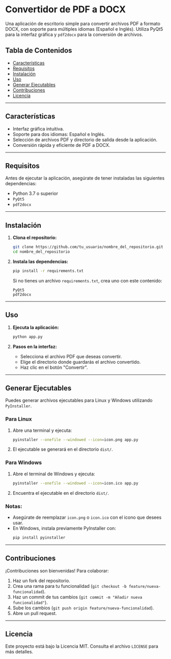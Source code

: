 
# Convertidor de PDF a DOCX

Una aplicación de escritorio simple para convertir archivos PDF a formato DOCX, con soporte para múltiples idiomas (Español e Inglés). Utiliza PyQt5 para la interfaz gráfica y `pdf2docx` para la conversión de archivos.

## Tabla de Contenidos
- [Características](#características)
- [Requisitos](#requisitos)
- [Instalación](#instalación)
- [Uso](#uso)
- [Generar Ejecutables](#generar-ejecutables)
- [Contribuciones](#contribuciones)
- [Licencia](#licencia)

---

## Características
- Interfaz gráfica intuitiva.
- Soporte para dos idiomas: Español e Inglés.
- Selección de archivos PDF y directorio de salida desde la aplicación.
- Conversión rápida y eficiente de PDF a DOCX.

---

## Requisitos

Antes de ejecutar la aplicación, asegúrate de tener instaladas las siguientes dependencias:

- Python 3.7 o superior
- `PyQt5`
- `pdf2docx`

---

## Instalación

1. **Clona el repositorio:**
   ```bash
   git clone https://github.com/tu_usuario/nombre_del_repositorio.git
   cd nombre_del_repositorio
   ```

2. **Instala las dependencias:**
   ```bash
   pip install -r requirements.txt
   ```

   Si no tienes un archivo `requirements.txt`, crea uno con este contenido:
   ```
   PyQt5
   pdf2docx
   ```

---

## Uso

1. **Ejecuta la aplicación:**
   ```bash
   python app.py
   ```

2. **Pasos en la interfaz:**
   - Selecciona el archivo PDF que deseas convertir.
   - Elige el directorio donde guardarás el archivo convertido.
   - Haz clic en el botón "Convertir".

---

## Generar Ejecutables

Puedes generar archivos ejecutables para Linux y Windows utilizando `PyInstaller`.

### Para Linux
1. Abre una terminal y ejecuta:
   ```bash
   pyinstaller --onefile --windowed --icon=icon.png app.py
   ```
2. El ejecutable se generará en el directorio `dist/`.

### Para Windows
1. Abre el terminal de Windows y ejecuta:
   ```bash
   pyinstaller --onefile --windowed --icon=icon.ico app.py
   ```
2. Encuentra el ejecutable en el directorio `dist/`.

### Notas:
- Asegúrate de reemplazar `icon.png` o `icon.ico` con el icono que desees usar.
- En Windows, instala previamente PyInstaller con:
  ```bash
  pip install pyinstaller
  ```

---

## Contribuciones

¡Contribuciones son bienvenidas! Para colaborar:
1. Haz un fork del repositorio.
2. Crea una rama para tu funcionalidad (`git checkout -b feature/nueva-funcionalidad`).
3. Haz un commit de tus cambios (`git commit -m "Añadir nueva funcionalidad"`).
4. Sube los cambios (`git push origin feature/nueva-funcionalidad`).
5. Abre un pull request.

---

## Licencia

Este proyecto está bajo la Licencia MIT. Consulta el archivo `LICENSE` para más detalles.
